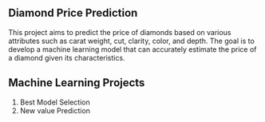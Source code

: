## Diamond Price Prediction

This project aims to predict the price of diamonds based on various attributes such as carat weight, cut, clarity, color, and depth. The goal is to develop a machine learning model that can accurately estimate the price of a diamond given its characteristics.




## Machine Learning Projects

1. Best Model Selection 
2. New value Prediction

